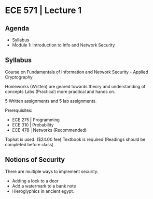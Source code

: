 # ECE 571 | Lecture 1

## Agenda

- Syllabus
- Module 1: Introduction to Info and Network Security

## Syllabus

Course on Fundamentals of Information and Network Security - Applied
Cryptography

Homeworks (Written) are geared towards theory and understanding of concepts Labs
(Practical) more practical and hands on.

5 Written assignments and 5 lab assignments.

Prerequisites:

- ECE 275 | Programming
- ECE 310 | Probability
- ECE 478 | Networks (Recommended)

Tophat is used. ($24.00 fee) Textbook is required (Readings should be completed
before class)



## Notions of Security

There are multiple ways to implement security.

- Adding a lock to a door
- Add a watermark to a bank note
- Hieroglyphics in ancient egypt.


